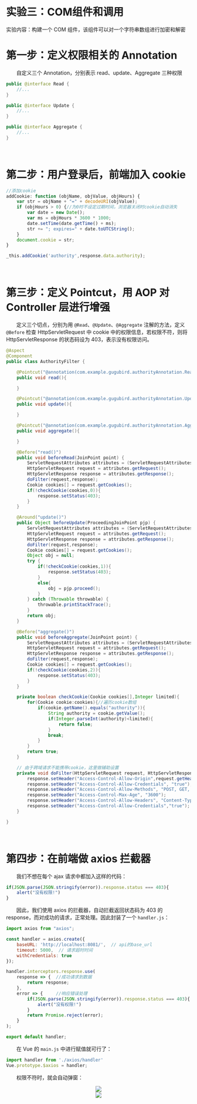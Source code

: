 # 实验三：COM组件和调用

实验内容：构建一个 COM 组件，该组件可以对一个字符串数组进行加密和解密

# 第一步：定义权限相关的 Annotation
　　自定义三个 Annotation，分别表示 read、update、Aggregate 三种权限
```java
public @interface Read {
    //...
}
```  
```java
public @interface Update {
    //...
}
```
```java
public @interface Aggregate {
    //...
}
```

<br>

# 第二步：用户登录后，前端加入 cookie
```javascript
//添加cookie
addCookie: function (objName, objValue, objHours) {
    var str = objName + "=" + decodeURI(objValue);
    if (objHours > 0) {//为0时不设定过期时间，浏览器关闭时cookie自动消失
        var date = new Date();
        var ms = objHours * 3600 * 1000;
        date.setTime(date.getTime() + ms);
        str += "; expires=" + date.toUTCString();
    }
    document.cookie = str;
}

_this.addCookie('authority',response.data.authority);
```

<br>

# 第三步：定义 Pointcut，用 AOP 对 Controller 层进行增强
　　定义三个切点，分别为用 `@Read`、`@Update`、`@Aggregate` 注解的方法，定义 `@Before` 检查 HttpServletRequest 中 cookie 中的权限信息，若权限不符，则将 HttpServletResponse 的状态码设为 403，表示没有权限访问。
```java
@Aspect
@Component
public class AuthorityFilter {

    @Pointcut("@annotation(com.example.gugubird.authorityAnnotation.Read)")
    public void read(){

    }

    @Pointcut("@annotation(com.example.gugubird.authorityAnnotation.Update)")
    public void update(){

    }

    @Pointcut("@annotation(com.example.gugubird.authorityAnnotation.Aggregate)")
    public void aggregate(){

    }

    @Before("read()")
    public void beforeRead(JoinPoint point) {
        ServletRequestAttributes attributes = (ServletRequestAttributes) RequestContextHolder.getRequestAttributes();
        HttpServletRequest request = attributes.getRequest();
        HttpServletResponse response = attributes.getResponse();
        doFilter(request,response);
        Cookie cookies[] = request.getCookies();
        if(!checkCookie(cookies,0)){
            response.setStatus(403);
        }
    }

    @Around("update()")
    public Object beforeUpdate(ProceedingJoinPoint pjp) {
        ServletRequestAttributes attributes = (ServletRequestAttributes) RequestContextHolder.getRequestAttributes();
        HttpServletRequest request = attributes.getRequest();
        HttpServletResponse response = attributes.getResponse();
        doFilter(request,response);
        Cookie cookies[] = request.getCookies();
        Object obj = null;
        try {
            if(!checkCookie(cookies,1)){
                response.setStatus(403);
            }
            else{
                obj = pjp.proceed();
            }
        } catch (Throwable throwable) {
            throwable.printStackTrace();
        }
        return obj;
    }

    @Before("aggregate()")
    public void beforeAggregate(JoinPoint point) {
        ServletRequestAttributes attributes = (ServletRequestAttributes) RequestContextHolder.getRequestAttributes();
        HttpServletRequest request = attributes.getRequest();
        HttpServletResponse response = attributes.getResponse();
        doFilter(request,response);
        Cookie cookies[] = request.getCookies();
        if(!checkCookie(cookies,2)){
            response.setStatus(403);
        }
    }

    private boolean checkCookie(Cookie cookies[],Integer limited){
        for(Cookie cookie:cookies){//遍历cookie数组
            if(cookie.getName().equals("authority")){
                String authority = cookie.getValue();
                if(Integer.parseInt(authority)<limited){
                    return false;
                }
                break;
            }
        }
        return true;
    }

    // 由于跨域请求不能携带cookie，这里做辅助设置
    private void doFilter(HttpServletRequest request, HttpServletResponse response) {
        response.setHeader("Access-Control-Allow-Origin",request.getHeader("Origin"));
        response.setHeader("Access-Control-Allow-Credentials", "true");
        response.setHeader("Access-Control-Allow-Methods", "POST, GET, OPTIONS, DELETE,PUT,PATCH");
        response.setHeader("Access-Control-Max-Age", "3600");
        response.setHeader("Access-Control-Allow-Headers", "Content-Type,XFILENAME,XFILECATEGORY,XFILESIZE");
        response.setHeader("Access-Control-Allow-Credentials","true");
    }

}
```
<br>

# 第四步：在前端做 axios 拦截器
　　我们不想在每个 ajax 请求中都加入这样的代码：
```javascript
if(JSON.parse(JSON.stringify(error)).response.status === 403){
    alert("没有权限!")
}
```
　　因此，我们使用 axios 的拦截器，自动拦截返回状态码为 403 的 response，而对成功的请求，正常处理。因此封装了一个 `handler.js`：
```javascript
import axios from "axios";

const handler = axios.create({
    baseURL: 'http://localhost:8081/',  // api的base_url
    timeout: 5000,  // 请求超时时间
    withCredentials: true
});

handler.interceptors.response.use(
    response => {  //成功请求到数据
        return response;
    },
    error => {     //响应错误处理
        if(JSON.parse(JSON.stringify(error)).response.status === 403){
            alert("没有权限!")
        }
        return Promise.reject(error);
    }
);

export default handler;
```
　　在 Vue 的 `main.js` 中进行赋值就可行了：
```javascript
import handler from './axios/handler'
Vue.prototype.$axios = handler;
```

　　权限不符时，就会自动弹窗：
<div align="center">
  <img src="https://github.com/TanYJie/Technology-Stack/blob/master/中间件技术/实验四/image/没有权限.png"/>
</div>
 <div align="center">
  <img src="https://github.com/TanYJie/Technology-Stack/blob/master/中间件技术/实验四/image/删除失败.png"/>
</div>
 
